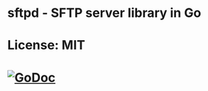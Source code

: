 # sftpd - SFTP server library in Go

# License: MIT

# [![GoDoc](https://godoc.org/github.com/taruti/sftpd?status.png)](http://godoc.org/github.com/taruti/sftpd)

